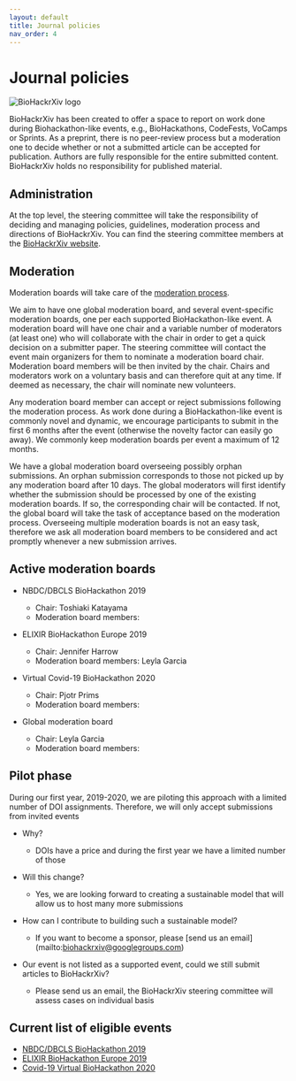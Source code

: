```yaml
---
layout: default
title: Journal policies
nav_order: 4
---
```


# Journal policies
 
![BioHackrXiv logo](assets/logo/BioHackrXiv-logo-transparent-340x140.png)

BioHackrXiv has been created to offer a space to report on work done during Biohackathon-like events, e.g., BioHackathons, 
CodeFests, VoCamps or Sprints. As a preprint, there is no peer-review process but a moderation one to decide whether 
or not a submitted article can be accepted for publication. Authors are fully responsible for the entire submitted content.
BioHackrXiv holds no responsibility for published material.

## Administration

At the top level, the steering committee will take the responsibility of deciding and managing policies, guidelines, 
moderation process and directions of BioHackrXiv. You can find the steering committee members at the 
[BioHackrXiv website](https://biohackrxiv.org/).

## Moderation

Moderation boards will take care of the [moderation process](moderation_process).

We aim to have one global moderation board, and several event-specific moderation boards, one per each supported BioHackathon-like event. 
A moderation board will have one chair and a variable number of moderators (at least one) who will collaborate with the chair 
in order to get a quick decision on a submitter paper. The steering committee will contact the event main organizers for them 
to nominate a moderation board chair. Moderation board members will be then invited by the chair. 
Chairs and moderators work on a voluntary basis and can therefore quit at any time. If deemed as necessary, the chair 
will nominate new volunteers.

Any moderation board member can accept or reject submissions following the moderation process. As work done during a 
BioHackathon-like event is commonly novel and dynamic, we encourage participants to submit in the first 6 months after the event 
(otherwise the novelty factor can easily go away). We commonly keep moderation boards per event a maximum of 12 months.

We have a global moderation board overseeing possibly orphan submissions. An orphan submission corresponds to those not picked 
up by any moderation board after 10 days. The global moderators will first identify whether the submission should be processed 
by one of the existing moderation boards. If so, the corresponding chair will be contacted. If not, the global board will 
take the task of acceptance based on the moderation process. Overseeing multiple moderation boards is not an easy task, 
therefore we ask all moderation board members to be considered and act promptly whenever a new submission arrives.

## Active moderation boards

* NBDC/DBCLS BioHackathon 2019
  * Chair: Toshiaki Katayama
  * Moderation board members:

* ELIXIR BioHackathon Europe 2019
  * Chair: Jennifer Harrow
  * Moderation board members: Leyla Garcia

* Virtual Covid-19 BioHackathon 2020
  * Chair: Pjotr Prims
  * Moderation board members:

* Global moderation board
  * Chair: Leyla Garcia
  * Moderation board members: 

## Pilot phase

During our first year, 2019-2020, we are piloting this approach with a limited number of DOI assignments. 
Therefore, we will only accept submissions from invited events

* Why? 
  * DOIs have a price and during the first year we have a limited number of those

* Will this change? 
  * Yes, we are looking forward to creating a sustainable model that will allow us to host many more submissions

* How can I contribute to building such a sustainable model? 
  * If you want to become a sponsor, please [send us an email] (mailto:biohackrxiv@googlegroups.com)

* Our event is not listed as a supported event, could we still submit articles to BioHackrXiv? 
  * Please send us an email, the BioHackrXiv steering committee will assess cases on individual basis
  
## Current list of eligible events

* [NBDC/DBCLS BioHackathon 2019](http://2019.biohackathon.org/)
* [ELIXIR BioHackathon Europe 2019](https://2019.biohackathon-europe.org/)
* [Covid-19 Virtual BioHackathon 2020](https://github.com/virtual-biohackathons/covid-19-bh20)
